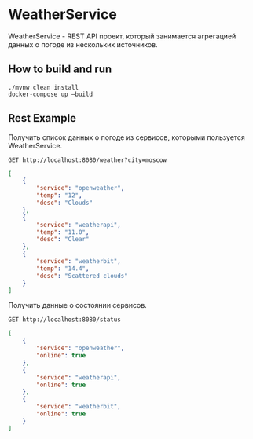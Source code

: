 # WeatherService
WeatherService - REST API проект, который занимается агрегацией данных о погоде из нескольких источников. 

## How to build and run
```shell script
./mvnw clean install
docker-compose up —build
```

## Rest Example
Получить список данных о погоде из сервисов, которыми пользуется WeatherService.
```http request
GET http://localhost:8080/weather?city=moscow
```

```json
[
    {
        "service": "openweather",
        "temp": "12",
        "desc": "Clouds"
    },
    {
        "service": "weatherapi",
        "temp": "11.0",
        "desc": "Clear"
    },
    {
        "service": "weatherbit",
        "temp": "14.4",
        "desc": "Scattered clouds"
    }
]
```
Получить данные о состоянии сервисов.
```http request
GET http://localhost:8080/status
```

```json
[
    {
        "service": "openweather",
        "online": true
    },
    {
        "service": "weatherapi",
        "online": true
    },
    {
        "service": "weatherbit",
        "online": true
    }
]
```
